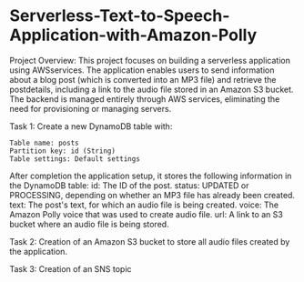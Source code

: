 # Serverless-Text-to-Speech-Application-with-Amazon-Polly

Project Overview:
This project focuses on building a serverless application using AWSservices. The application enables users to send information about a blog post (which is converted into an MP3 file) and retrieve the postdetails, including a link to the audio file stored in an Amazon S3 bucket. The backend is managed entirely through AWS services, eliminating the need for provisioning or managing servers.

Task 1: 
  Create a new DynamoDB table with:

    Table name: posts
    Partition key: id (String)
    Table settings: Default settings
    
  After completion the application setup, it stores the following information in the DynamoDB table:
    id: The ID of the post.
    status: UPDATED or PROCESSING, depending on whether an MP3 file has already been created.
    text: The post's text, for which an audio file is being created.
    voice: The Amazon Polly voice that was used to create audio file.
    url: A link to an S3 bucket where an audio file is being stored.

Task 2: Creation of an Amazon S3 bucket to store all audio files created by the application.

Task 3: Creation of an SNS topic
